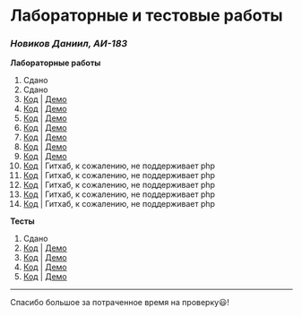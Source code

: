 # Лабораторные и тестовые работы
###  *Новиков Даниил, АИ-183*

**Лабораторные работы**

1. Сдано
2. Сдано
3. [Код](https://github.com/novicode1/novicode1.github.io/tree/master/lab3) | [Демо](https://novicode1.github.io/lab3/src/index.html)
4. [Код](https://github.com/novicode1/novicode1.github.io/tree/master/lab4) | [Демо](https://novicode1.github.io/lab4/src/index.html)
5. [Код](https://github.com/novicode1/novicode1.github.io/tree/master/lab5) | [Демо](https://novicode1.github.io/lab5/src/index.html)
6. [Код](https://github.com/novicode1/novicode1.github.io/tree/master/lab6) | [Демо](https://novicode1.github.io/lab6/src/index.html)
7. [Код](https://github.com/novicode1/novicode1.github.io/tree/master/lab7) | [Демо](https://novicode1.github.io/lab7/src/index.html)
8. [Код](https://github.com/novicode1/novicode1.github.io/tree/master/lab8) | [Демо](https://novicode1.github.io/lab8/src/index.html)
9. [Код](https://github.com/novicode1/novicode1.github.io/tree/master/lab9) | [Демо](https://novicode1.github.io/lab9/src/index.html)
10. [Код](https://github.com/novicode1/novicode1.github.io/tree/master/lab10) | Гитхаб, к сожалению, не поддерживает php
11. [Код](https://github.com/novicode1/novicode1.github.io/tree/master/lab11) | Гитхаб, к сожалению, не поддерживает php
12. [Код](https://github.com/novicode1/novicode1.github.io/tree/master/lab12) | Гитхаб, к сожалению, не поддерживает php
13. [Код](https://github.com/novicode1/novicode1.github.io/tree/master/lab13) | Гитхаб, к сожалению, не поддерживает php
14. [Код](https://github.com/novicode1/novicode1.github.io/tree/master/lab14) | Гитхаб, к сожалению, не поддерживает php

**Тесты**

1. Сдано
2. [Код](./test2) | [Демо](./test2/src/index.html)
3. [Код](./test3) | [Демо](./test3/src/index.html)
4. [Код](./test4) | [Демо](./test4/src/index.html)
5. [Код](./test5) | [Демо](./test5/src/index.html)

***

Спасибо большое за потраченное время на проверку😃!
